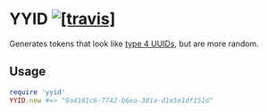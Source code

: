 # YYID [![[travis]](https://travis-ci.org/janlelis/yyid.png)](https://travis-ci.org/janlelis/yyid)

Generates tokens that look like [type 4 UUIDs](https://en.wikipedia.org/wiki/Universally_unique_identifier#Version_4_.28random.29), but are more random.

## Usage

```ruby
require 'yyid'
YYID.new #=> "9a4161c6-7742-b6ea-301a-d1e5e1df151d"
```

